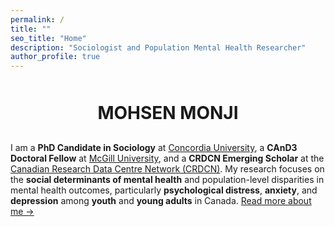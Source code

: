 ```yaml
---
permalink: /
title: ""
seo_title: "Home"
description: "Sociologist and Population Mental Health Researcher"
author_profile: true
---
```


<div style="text-align: center; margin-top: 50px;">
  <h1 style="margin-bottom: 30px;">MOHSEN MONJI</h1>
</div>


I am a **PhD Candidate in Sociology** at [Concordia University](https://www.concordia.ca/artsci/sociology-anthropology.html), a **CAnD3 Doctoral Fellow** at [McGill University](https://www.mcgill.ca/cand3/our-people/fellows-2024-25), and a **CRDCN Emerging Scholar** at the [Canadian Research Data Centre Network (CRDCN)](https://crdcn.ca). My research focuses on the **social determinants of mental health** and population-level disparities in mental health outcomes, particularly **psychological distress**, **anxiety**, and **depression** among **youth** and **young adults** in Canada. [Read more about me →](/about-me/)
